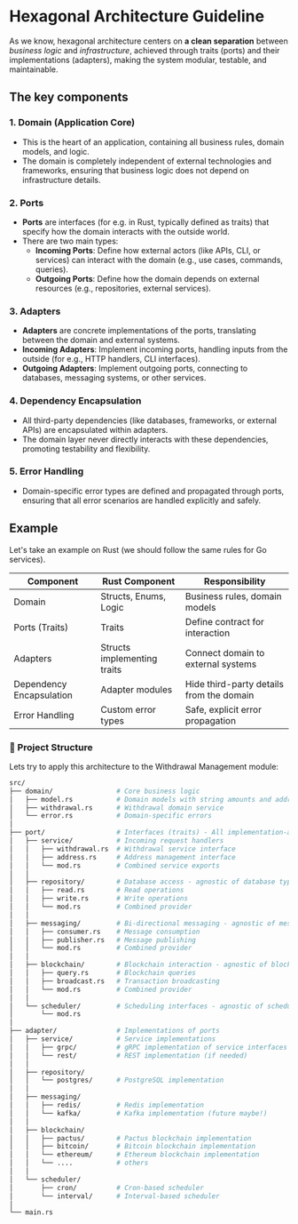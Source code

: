 # Hexagonal Architecture Guideline

As we know, hexagonal architecture centers on **a clean separation** between _business logic_ and _infrastructure_, achieved through traits (ports) and their implementations (adapters), making the system modular, testable, and maintainable.

## The key components

### **1. Domain (Application Core)**

- This is the heart of an application, containing all business rules, domain models, and logic.
- The domain is completely independent of external technologies and frameworks, ensuring that business logic does not depend on infrastructure details.

### **2. Ports**

- **Ports** are interfaces (for e.g. in Rust, typically defined as traits) that specify how the domain interacts with the outside world.
- There are two main types:
  - **Incoming Ports**: Define how external actors (like APIs, CLI, or services) can interact with the domain (e.g., use cases, commands, queries).
  - **Outgoing Ports**: Define how the domain depends on external resources (e.g., repositories, external services).

### **3. Adapters**

- **Adapters** are concrete implementations of the ports, translating between the domain and external systems.
- **Incoming Adapters**: Implement incoming ports, handling inputs from the outside (for e.g., HTTP handlers, CLI interfaces).
- **Outgoing Adapters**: Implement outgoing ports, connecting to databases, messaging systems, or other services.

### **4. Dependency Encapsulation**

- All third-party dependencies (like databases, frameworks, or external APIs) are encapsulated within adapters.
- The domain layer never directly interacts with these dependencies, promoting testability and flexibility.

### **5. Error Handling**

- Domain-specific error types are defined and propagated through ports, ensuring that all error scenarios are handled explicitly and safely.

## Example

Let's take an example on Rust (we should follow the same rules for Go services).

| Component           | Rust Component        | Responsibility                                   |
|---------------------|-----------------------|--------------------------------------------------|
| Domain              | Structs, Enums, Logic | Business rules, domain models                    |
| Ports (Traits)      | Traits                | Define contract for interaction                  |
| Adapters            | Structs implementing traits | Connect domain to external systems         |
| Dependency Encapsulation | Adapter modules  | Hide third-party details from the domain         |
| Error Handling      | Custom error types    | Safe, explicit error propagation                 |

### 📂 Project Structure

Lets try to apply this architecture to the Withdrawal Management module:

```bash
src/
├── domain/                # Core business logic
│   ├── model.rs           # Domain models with string amounts and address labels
│   ├── withdrawal.rs      # Withdrawal domain service
│   └── error.rs           # Domain-specific errors
│
├── port/                  # Interfaces (traits) - All implementation-agnostic
│   ├── service/           # Incoming request handlers
│   │   ├── withdrawal.rs  # Withdrawal service interface
│   │   ├── address.rs     # Address management interface
│   │   └── mod.rs         # Combined service exports
│   │
│   ├── repository/        # Database access - agnostic of database type
│   │   ├── read.rs        # Read operations
│   │   ├── write.rs       # Write operations
│   │   └── mod.rs         # Combined provider
│   │
│   ├── messaging/         # Bi-directional messaging - agnostic of message broker
│   │   ├── consumer.rs    # Message consumption
│   │   ├── publisher.rs   # Message publishing
│   │   └── mod.rs         # Combined provider
│   │
│   ├── blockchain/        # Blockchain interaction - agnostic of blockchain type
│   │   ├── query.rs       # Blockchain queries
│   │   ├── broadcast.rs   # Transaction broadcasting
│   │   └── mod.rs         # Combined provider
│   │
│   └── scheduler/         # Scheduling interfaces - agnostic of scheduler implementation
│       └── mod.rs
│
├── adapter/               # Implementations of ports
│   ├── service/           # Service implementations
│   │   ├── grpc/          # gRPC implementation of service interfaces
│   │   └── rest/          # REST implementation (if needed)
│   │
│   ├── repository/
│   │   └── postgres/      # PostgreSQL implementation
│   │
│   ├── messaging/
│   │   ├── redis/         # Redis implementation
│   │   └── kafka/         # Kafka implementation (future maybe!)
│   │
│   ├── blockchain/
│   │   ├── pactus/        # Pactus blockchain implementation
│   │   ├── bitcoin/       # Bitcoin blockchain implementation
│   │   └── ethereum/      # Ethereum blockchain implementation
│   │   └── ....           # others
│   │
│   └── scheduler/
│       ├── cron/          # Cron-based scheduler
│       └── interval/      # Interval-based scheduler
│
└── main.rs
```

